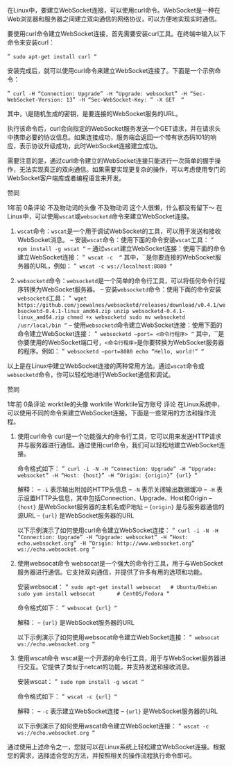 在Linux中，要建立WebSocket连接，可以使用curl命令。WebSocket是一种在Web浏览器和服务器之间建立双向通信的网络协议，可以方便地实现实时通信。

要使用curl命令建立WebSocket连接，首先需要安装curl工具。在终端中输入以下命令来安装curl：

“`
sudo apt-get install curl
“`

安装完成后，就可以使用curl命令来建立WebSocket连接了。下面是一个示例命令：

“`
curl -H “Connection: Upgrade” -H “Upgrade: websocket” -H “Sec-WebSocket-Version: 13” -H “Sec-WebSocket-Key: ” -X GET 
“`

其中，\是随机生成的密钥，是要连接的WebSocket服务的URL。

执行该命令后，curl会向指定的WebSocket服务发送一个GET请求，并在请求头中携带必要的协议信息。如果连接成功，服务端会返回一个带有状态码101的响应，表示协议升级成功，此时WebSocket连接建立成功。

需要注意的是，通过curl命令建立的WebSocket连接只能进行一次简单的握手操作，无法实现真正的双向通信。如果需要实现更复杂的操作，可以考虑使用专门的WebSocket客户端库或者编程语言来开发。

赞同

1年前
0条评论
不及物动词的头像
不及物动词
这个人很懒，什么都没有留下～
在Linux中，可以使用`wscat`或`websocketd`命令来建立WebSocket连接。

1. `wscat`命令：`wscat`是一个用于调试WebSocket的工具，可以用于发送和接收WebSocket消息。
   – 安装`wscat`命令：使用下面的命令安装`wscat`工具：
     “`
     npm install -g wscat
     “`
   – 通过`wscat`建立WebSocket连接：使用下面的命令建立WebSocket连接：
     “`
     wscat -c 
     “`
     其中，``是你要连接的WebSocket服务器的URL，例如：
     “`
     wscat -c ws://localhost:8080
     “`

2. `websocketd`命令：`websocketd`是一个简单的命令行工具，可以将任何命令行程序转换为WebSocket服务器。
   – 安装`websocketd`命令：使用下面的命令安装`websocketd`工具：
     “`
     wget https://github.com/joewalnes/websocketd/releases/download/v0.4.1/websocketd-0.4.1-linux_amd64.zip
     unzip websocketd-0.4.1-linux_amd64.zip
     chmod +x websocketd
     sudo mv websocketd /usr/local/bin
     “`
   – 使用`websocketd`命令建立WebSocket连接：使用下面的命令建立WebSocket连接：
     “`
     websocketd –port= <命令行程序>
     “`
     其中，``是你要使用的WebSocket端口号，`<命令行程序>`是你要转换为WebSocket服务器的程序。例如：
     “`
     websocketd –port=8080 echo “Hello, world!”
     “`

以上是在Linux中建立WebSocket连接的两种常用方法。通过`wscat`命令或`websocketd`命令，你可以轻松地进行WebSocket通信和调试。

赞同

1年前
0条评论
worktile的头像
worktile
Worktile官方账号
评论
在Linux系统中，可以使用不同的命令来建立WebSocket连接。下面是一些常用的方法和操作流程。

1. 使用curl命令
   curl是一个功能强大的命令行工具，它可以用来发送HTTP请求并与服务器进行通信。通过使用curl命令，我们可以轻松地建立WebSocket连接。

   命令格式如下：
   “`
   curl -i -N -H “Connection: Upgrade” -H “Upgrade: websocket” -H “Host: {host}” -H “Origin: {origin}” {url}
   “`

   解释：
   – `-i` 表示输出附加的HTTP头信息
   – `-N` 表示关闭输出数据缓冲
   – `-H` 表示设置HTTP头信息，其中包括Connection、Upgrade、Host和Origin
   – `{host}` 是WebSocket服务器的主机名或IP地址
   – `{origin}` 是与服务器通信的源URL
   – `{url}` 是WebSocket服务器的URL

   以下示例演示了如何使用curl命令建立WebSocket连接：
   “`
   curl -i -N -H “Connection: Upgrade” -H “Upgrade: websocket” -H “Host: echo.websocket.org” -H “Origin: http://www.websocket.org” ws://echo.websocket.org
   “`

2. 使用websocat命令
   websocat是一个强大的命令行工具，用于与WebSocket服务器进行通信。它支持双向通信，并提供了许多有用的选项和功能。

   安装websocat：
   “`
   sudo apt-get install websocat   # Ubuntu/Debian
   sudo yum install websocat       # CentOS/Fedora
   “`

   命令格式如下：
   “`
   websocat {url}
   “`

   解释：
   – `{url}` 是WebSocket服务器的URL

   以下示例演示了如何使用websocat命令建立WebSocket连接：
   “`
   websocat ws://echo.websocket.org
   “`

3. 使用wscat命令
   wscat是一个开源的命令行工具，用于与WebSocket服务器进行交互。它提供了类似于netcat的功能，并支持发送和接收消息。

   安装wscat：
   “`
   sudo npm install -g wscat
   “`

   命令格式如下：
   “`
   wscat -c {url}
   “`

   解释：
   – `-c` 表示建立WebSocket连接
   – `{url}` 是WebSocket服务器的URL

   以下示例演示了如何使用wscat命令建立WebSocket连接：
   “`
   wscat -c ws://echo.websocket.org
   “`

通过使用上述命令之一，您就可以在Linux系统上轻松建立WebSocket连接。根据您的需求，选择适合您的方法，并按照相关的操作流程执行命令即可。